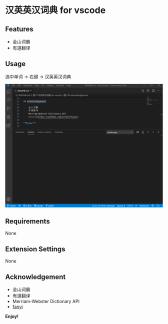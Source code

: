 # 汉英英汉词典 for vscode

## Features

-   金山词霸
-   有道翻译

## Usage

选中单词 -> 右键 -> 汉英英汉词典

![fanyi-vscode](https://raw.githubusercontent.com/exiahuang/xycode-doc/gh-pages/images/fanyi-vscode.gif)

## Requirements

None

## Extension Settings

None

## Acknowledgement

-   金山词霸
-   有道翻译
-   Merriam-Webster Dictionary API
-   [fanyi](https://github.com/afc163/fanyi)

**Enjoy!**
